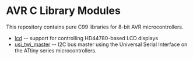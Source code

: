 AVR C Library Modules
=====================

This repository contains pure C99 libraries for 8-bit AVR microcontrollers.

* [lcd](lcd/README.md) -- support for controlling HD44780-based LCD displays
* [usi_twi_master](usi_twi_master/README.md) -- I2C bus master using the
  Universal Serial Interface on the ATtiny series microcontrollers.

